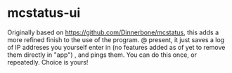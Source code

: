 # mcstatus-ui
Originally based on https://github.com/Dinnerbone/mcstatus, this adds a more refined finish to the use of the program. @ present, it just saves a log of IP addreses you yourself enter in (no features added as of yet to remove them directly in "app") , and pings them. You can do this once, or repeatedly. Choice is yours!
